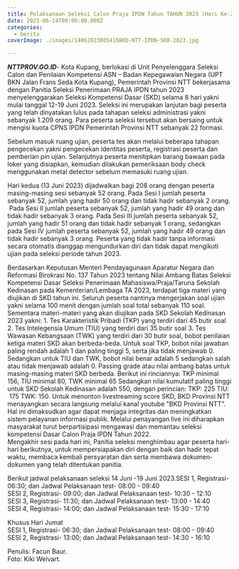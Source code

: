 ```yaml
---
title: Pelaksanaan Seleksi Calon Praja IPDN Tahun TAHUN 2023 (Hari Ke-2)
date: 2023-06-14T00:00:00.000Z
categories:
  - berita
coverImage: ./images/14062023085416BKD-NTT-IPDN-SKD-2023.jpg

---
```


***NTTPROV.GO.ID***- Kota Kupang, berlokasi di Unit Penyelenggara Seleksi Calon dan Penilaian Kompetensi ASN – Badan Kepegawaian Negara (UPT BKN Jalan Frans Seda Kota Kupang), Pemerintah Provinsi NTT bekerjasama dengan Panitia Seleksi Penerimaan PRAJA IPDN tahun 2023 menyelenggarakan Seleksi Kompetensi Dasar (SKD) selama 8 hari yakni mulai tanggal 12-19 Juni 2023. Seleksi ini merupakan lanjutan bagi peserta yang telah dinyatakan lulus pada tahapan seleksi administrasi yakni sebanyak 1.209 orang. Para peserta seleksi tersebut akan bersaing untuk mengisi kuota CPNS IPDN Pemerintah Provinsi NTT sebanyak 22 formasi.

Sebelum masuk ruang ujian, peserta tes akan melalui beberapa tahapan pengecekan yakni pengecekan identitas peserta, registrasi peserta dan pemberian pin ujian. Selanjutnya peserta menitipkan barang bawaan pada loker yang disiapkan, kemudian dilakukan pemeriksaan body check menggunakan metal detector sebelum memasuki ruang ujian.

Hari kedua (13 Juni 2023) dijadwalkan bagi 208 orang dengan peserta masing-masing sesi sebanyak 52 orang. Pada Sesi I jumlah peserta sebanyak 52, jumlah yang hadir 50 orang dan tidak hadir sebanyak 2 orang.  Pada Sesi II jumlah peserta sebanyak 52, jumlah yang hadir 49 orang dan tidak hadir sebanyak 3 orang. Pada Sesi III jumlah peserta sebanyak 52, jumlah yang hadir 51 orang dan tidak hadir sebanyak 1 orang, sedangkan pada Sesi IV jumlah peserta sebanyak 52, jumlah yang hadir 49 orang dan tidak hadir sebanyak 3 orang. Peserta yang tidak hadir tanpa informasi secara otomatis dianggap mengundurkan diri dan tidak dapat mengikuti ujian pada seleksi periode tahun 2023.

Berdasarkan Keputusan Menteri Pendayagunaan Aparatur Negara dan Reformasi Birokrasi No. 137 Tahun 2023 tentang Nilai Ambang Batas Seleksi Kompetensi Dasar Seleksi Penerimaan Mahasiswa/Praja/Taruna Sekolah Kedinasan pada Kementerian/Lembaga TA 2023, terdapat tiga materi yang diujikan di SKD tahun ini. Seluruh peserta nantinya mengerjakan soal ujian yakni selama 100 menit dengan jumlah soal total sebanyak 110 soal. Sementara materi-materi yang akan diujikan pada SKD Sekolah Kedinasan 2023 yakni: 1. Tes Karakteristik Pribadi (TKP) yang terdiri dari 45 butir soal 2. Tes Intelegensia Umum (TIU) yang terdiri dari 35 butir soal 3. Tes Wawasan Kebangsaan (TWK) yang terdiri dari 30 butir soal, bobot penilaian ketiga materi SKD akan berbeda-beda. Untuk soal TKP, bobot nilai jawaban paling rendah adalah 1 dan paling tinggi 5, serta jika tidak menjawab 0. Sedangkan untuk TIU dan TWK, bobot nilai benar adalah 5 sedangkan salah atau tidak menjawab adalah 0. Passing grade atau nilai ambang batas untuk masing-masing materi SKD berbeda. Berikut ini rinciannya: TKP minimal 156, TIU minimal 80, TWK minimal 65 Sedangkan nilai kumulatif paling tinggi untuk SKD Sekolah Kedinasan adalah 550, dengan perincian: TKP: 225 TIU:  175 TWK: 150.
Untuk menonton livestreaming score SKD, BKD Provinsi NTT menayangkan secara langsung melalui kanal youtube "BKD Provinsi NTT". Hal ini dimaksudkan agar dapat menjaga integritas dan meningkatkan sistem pelayanan informasi publik. Melalui penayangan live ini diharapkan masyarakat turut berpartisipasi mengawasi dan memantau seleksi kompetensi Dasar Calon Praja IPDN Tahun 2022.
 \
Mengakhir sesi pada hari ini, Panitia seleksi menghimbau agar peserta hari-hari berikutnya, untuk mempersiapakan diri dengan baik dan hadir tepat waktu, membaca kembali persyaratan dan serta membawa dokumen-dokumen yang telah ditentukan panitia.

Berikut jadwal pelaksanaan seleksi 14 Juni -19 Juni 2023.SESI 1, Registrasi- 06:30; dan Jadwal Pelaksanaan test- 08:00 - 09:40\
SESI 2, Registrasi- 09:00; dan Jadwal Pelaksanaan test- 10:30 - 12:10\
SESI 3, Registrasi- 11:30; dan Jadwal Pelaksanaan test- 13:00 - 14:40\
SESI 4, Registrasi- 14:00; dan Jadwal Pelaksanaan test- 15:30 - 17:10

Khusus Hari Jumat\
SESI 1, Registrasi- 06:30; dan Jadwal Pelaksanaan test- 08:00 - 09:40\
SESI 2, Registrasi- 13:00; dan Jadwal Pelaksanaan test- 14:30 - 16:10

Penulis: Facun Baur.\
Foto: Kiki Welvart.
